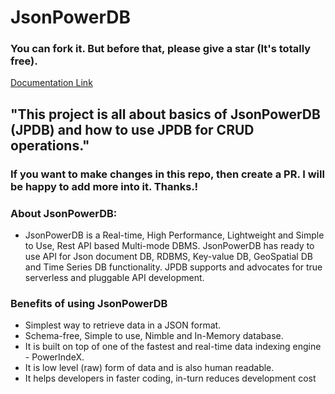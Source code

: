 # JsonPowerDB 
### You can fork it. But before that, please give a star (It's totally free).

[Documentation Link](http://login2explore.com/jpdb/docs.html)

## "This project is all about basics of JsonPowerDB (JPDB) and how to use JPDB for CRUD operations." 
### If you want to make changes in this repo, then create a PR. I will be happy to add more into it. Thanks.!
### About JsonPowerDB:

- JsonPowerDB is a Real-time, High Performance, Lightweight and Simple to Use, Rest API based Multi-mode DBMS. JsonPowerDB has ready to use API for Json document DB, RDBMS, Key-value DB, GeoSpatial DB and Time Series DB functionality. JPDB supports and advocates for true serverless and pluggable API development.

### Benefits of using JsonPowerDB

- Simplest way to retrieve data in a JSON format.
- Schema-free, Simple to use, Nimble and In-Memory database.
- It is built on top of one of the fastest and real-time data indexing engine - PowerIndeX.
- It is low level (raw) form of data and is also human readable.
- It helps developers in faster coding, in-turn reduces development cost
